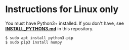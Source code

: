 # Instructions for Linux only

You must have Python3+ installed. If you don't have, see <b><a href="https://github.com/progyadeep/time_table_analyser/blob/master/INSTALL_PYTHON3.md">INSTALL_PYTHON3.md</a></b> in this repository.  

    $ sudo apt install python3-pip
    $ sudo pip3 install numpy
